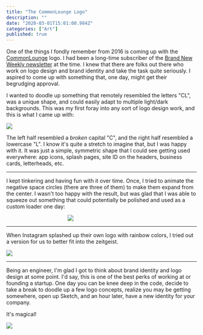 ```yaml
---
title: "The CommonLounge Logo"
description: ""
date: "2020-03-01T15:01:00.984Z"
categories: ["Art"]
published: true
---
```


One of the things I fondly remember from 2016 is coming up with the [CommonLounge](https://commonlounge.com) logo. I had been a long-time subscriber of the [Brand New Weekly newsletter](https://www.underconsideration.com/brandnew/archives/brand_new_newsletter_now_served_weekly.php) at the time. I knew that there are folks out there who work on logo design and brand identity and take the task quite seriously. I aspired to come up with something that, one day, might get their begrudging approval.

I wanted to doodle up something that remotely resembled the letters "CL", was a unique shape, and could easily adapt to multiple light/dark backgrounds. This was my first foray into any sort of logo design work, and this is what I came up with:

![](/assets/blog/commonlounge-logo/logo.png)

The left half resembled a _broken_ capital "C", and the right half resembled a lowercase "L". I know it's quite a stretch to imagine that, but I was happy with it. It was just a simple, symmetric shape that I could see getting used everywhere: app icons, splash pages, site ID on the headers, business cards, letterheads, etc.

---

I kept tinkering and having fun with it over time. Once, I tried to animate the negative space circles (there are three of them) to make them expand from the center. I wasn't too happy with the result, but was glad that I was able to squeeze out something that could potentially be polished and used as a custom loader one day:

<img src="./logo-inverted.gif" style="display: block; margin: 0 auto; max-width: 180px" />

---

When Instagram splashed up their own logo with rainbow colors, I tried out a version for us to better fit into the zeitgeist.

![](/assets/blog/commonlounge-logo/colored-logo.png)

---

Being an engineer, I'm glad I got to think about brand identity and logo design at some point. I'd say, this is one of the best perks of working at or founding a startup. One day you can be knee deep in the code, decide to take a break to doodle up a few logo concepts, realize you may be getting somewhere, open up Sketch, and an hour later, have a new identity for your company.

It's magical!

<img src="./cl-producthunt.gif" style="display: block; margin: 0 auto;" />
